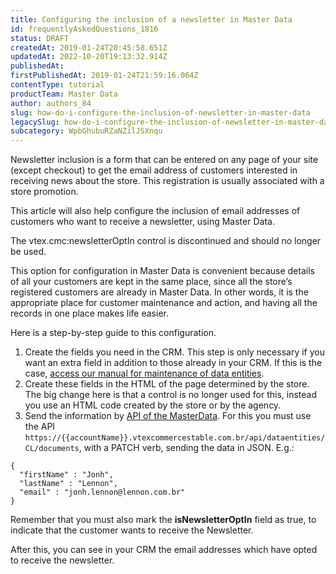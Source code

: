 ```yaml
---
title: Configuring the inclusion of a newsletter in Master Data
id: frequentlyAskedQuestions_1816
status: DRAFT
createdAt: 2019-01-24T20:45:58.651Z
updatedAt: 2022-10-20T19:13:32.914Z
publishedAt: 
firstPublishedAt: 2019-01-24T21:59:16.064Z
contentType: tutorial
productTeam: Master Data
author: authors_84
slug: how-do-i-configure-the-inclusion-of-newsletter-in-master-data
legacySlug: how-do-i-configure-the-inclusion-of-newsletter-in-master-data
subcategory: WpbGhubuRZaNZilJSXnqu
---
```


Newsletter inclusion is a form that can be entered on any page of your site (except checkout) to get the email address of customers interested in receiving news about the store. This registration is usually associated with a store promotion.

This article will also help configure the inclusion of email addresses of customers who want to receive a newsletter, using Master Data.

<div class="alert alert-warning">
The vtex.cmc:newsletterOptIn control is discontinued and should no longer be used.
</div>

This option for configuration in Master Data is convenient because details of all your customers are kept in the same place, since all the store’s registered customers are already in Master Data. In other words, it is the appropriate place for customer maintenance and action, and having all the records in one place makes life easier.

Here is a step-by-step guide to this configuration.

1. Create the fields you need in the CRM. This step is only necessary if you want an extra field in addition to those already in your CRM. If this is the case, [access our manual for maintenance of data entities](/en/faq/how-can-i-create-field-in-master-data/).
2. Create these fields in the HTML of the page determined by the store. The big change here is that a control is no longer used for this, instead you use an HTML code created by the store or by the agency.
3. Send the information by [API of the MasterData](https://developers.vtex.com/reference/master-data-api-v1-overview). For this you must use the API `https://{{accountName}}.vtexcommercestable.com.br/api/dataentities/CL/documents`, with a PATCH verb, sending the data in JSON. E.g.:
 
```
{ 
  "firstName" : "Jonh",
  "lastName" : "Lennon", 
  "email" : "jonh.lennon@lennon.com.br"
}
```

Remember that you must also mark the __isNewsletterOptIn__ field as true, to indicate that the customer wants to receive the Newsletter.

After this, you can see in your CRM the email addresses which have opted to receive the newsletter.
